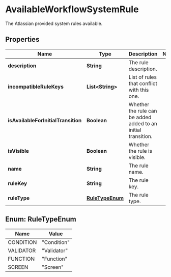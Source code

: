 

# AvailableWorkflowSystemRule

The Atlassian provided system rules available.

## Properties

| Name | Type | Description | Notes |
|------------ | ------------- | ------------- | -------------|
|**description** | **String** | The rule description. |  |
|**incompatibleRuleKeys** | **List&lt;String&gt;** | List of rules that conflict with this one. |  |
|**isAvailableForInitialTransition** | **Boolean** | Whether the rule can be added added to an initial transition. |  |
|**isVisible** | **Boolean** | Whether the rule is visible. |  |
|**name** | **String** | The rule name. |  |
|**ruleKey** | **String** | The rule key. |  |
|**ruleType** | [**RuleTypeEnum**](#RuleTypeEnum) | The rule type. |  |



## Enum: RuleTypeEnum

| Name | Value |
|---- | -----|
| CONDITION | &quot;Condition&quot; |
| VALIDATOR | &quot;Validator&quot; |
| FUNCTION | &quot;Function&quot; |
| SCREEN | &quot;Screen&quot; |



